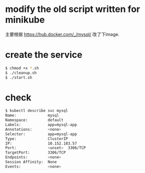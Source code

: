 # modify the old script written for minikube
主要根据 https://hub.docker.com/_/mysql/  改了下image.

# create the service 

```bash
$ chmod +x *.sh
$ ./cleanup.sh 
$ ./start.sh
```

# check
```bash
$ kubectl describe svc mysql
Name:              mysql
Namespace:         default
Labels:            app=mysql-app
Annotations:       <none>
Selector:          app=mysql-app
Type:              ClusterIP
IP:                10.152.183.57
Port:              <unset>  3306/TCP
TargetPort:        3306/TCP
Endpoints:         <none>
Session Affinity:  None
Events:            <none>
```